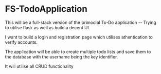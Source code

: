# FS-TodoApplication
This will be a full-stack version of the primodial To-Do application -- Trying to utilise flask as well as build a decent UI 

I want to build a login and registration page which utilises athentication to verify accounts.

The application will be able to create multiple todo lists and save them to the database with the username being the key identifier.

It will utilise all CRUD functionality 
